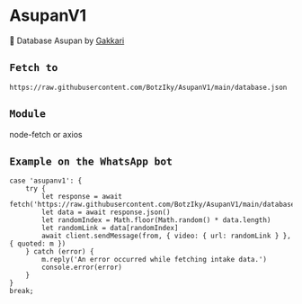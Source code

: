 # AsupanV1
📂 Database Asupan by [Gakkari](https://t.me/Gakkari)

## ```Fetch to```
```
https://raw.githubusercontent.com/BotzIky/AsupanV1/main/database.json
```
## ```Module```
node-fetch or axios

## ```Example on the WhatsApp bot```
```
case 'asupanv1': {
    try {
        let response = await fetch('https://raw.githubusercontent.com/BotzIky/AsupanV1/main/database.json')
        let data = await response.json()
        let randomIndex = Math.floor(Math.random() * data.length)
        let randomLink = data[randomIndex]
        await client.sendMessage(from, { video: { url: randomLink } }, { quoted: m })
    } catch (error) {
        m.reply('An error occurred while fetching intake data.')
        console.error(error)
    }
}
break;
```
